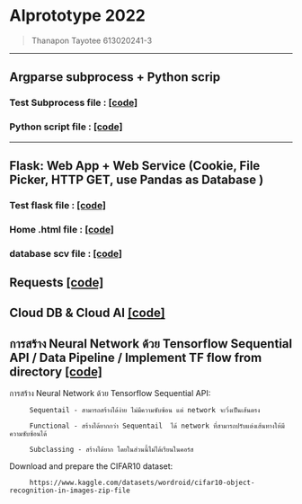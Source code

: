 # AIprototype 2022
> Thanapon Tayotee 613020241-3
-------------------------------
 ## Argparse subprocess + Python scrip
 ### Test Subprocess file : [[code]](https://github.com/MeenTers/AIprototype/blob/main/testsub.py)
 ### Python script file : [[code]](https://github.com/MeenTers/AIprototype/blob/main/python101.py)
---------------------------------------------------------------------------------------------------------
 ## Flask: Web App + Web Service (Cookie, File Picker, HTTP GET, use Pandas as Database )
   ### Test flask file : [[code]](https://github.com/MeenTers/AIprototype/blob/main/testflask.py)
   ### Home .html file : [[code]](https://github.com/MeenTers/AIprototype/blob/main/templates/home.html)
   ### database scv file : [[code]](https://github.com/MeenTers/AIprototype/blob/main/testdb.csv)
 ## Requests [[code]](https://github.com/MeenTers/AIprototype/blob/main/postrequests.py)
 ## Cloud DB & Cloud AI [[code]](https://github.com/MeenTers/AIprototype/blob/main/Cloud_DB_and_AI.ipynb)
## การสร้าง Neural Network ด้วย Tensorflow Sequential API / Data Pipeline / Implement TF flow from directory [[code]](https://github.com/MeenTers/AIprototype/blob/main/Tensorflow(network).ipynb)
 การสร้าง Neural Network ด้วย Tensorflow Sequential API:
        
         Sequentail - สามารถสร้างได้ง่าย ไม่มีความซับซ้อน แต่ network จะวิ่งเป็นเส้นตรง
        
         Functional - สร้างได้ยากกว่า Sequentail  ได้ network ที่สามารถปรับแต่งเส้นทางให้มีความซับซ้อนได้
        
         Subclassing - สร้างได้ยาก โดยในส่วนนี้ไม่ได้เรียนในคอร์ส
  Download and prepare the CIFAR10 dataset: 
               
         https://www.kaggle.com/datasets/wordroid/cifar10-object-recognition-in-images-zip-file
